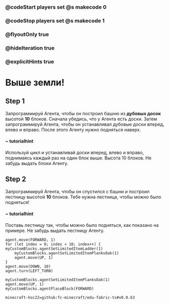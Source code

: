 ### @codeStart players set @s makecode 0
### @codeStop players set @s makecode 1

### @flyoutOnly true
### @hideIteration true
### @explicitHints true

# Выше земли!

## Step 1
Запрограммируй Агента, чтобы он построил башню из **дубовых досок** высотой **10** блоков. Сначала убедись, что у Агента есть доски. Затем запрограммируй Агента, чтобы он устанавливал дубовые доски вперед, влево и вправо. После этого Агенту нужно подняться наверх.


#### ~ tutorialhint 
Используй цикл и устанавливай доски вперед, влево и вправо, поднимаясь каждый раз на один блок выше. Высота 10 блоков. Не забудь выдать блоки Агенту.

## Step 2
Запрограммируй Агента, чтобы он спустился с башни и построил лестницу высотой **10** блоков. Тебе нужна лестница, чтобы можно было подняться!

#### ~ tutorialhint 
Поставь лестницу так, чтобы можно было подняться, как показано на примере. Не забудь выдать лестницу Агенту.

```ghost
agent.move(FORWARD, 1)
for (let index = 0; index < 10; index++) {
myCustomBlocks.agentSetLimitedItemLadder(1)
    myCustomBlocks.agentSetLimitedItemPlanksOak(1)
    agent.move(UP, 1)
}
agent.move(DOWN, 10)
agent.turn(LEFT_TURN)

``` 
```template
myCustomBlocks.agentSetLimitedItemPlanksOak(1)
agent.move(UP, 1)
myCustomBlocks.agentPlaceBlock(FORWARD)
```



```package
minecraft-hoc22=github:fc-minecraft/edu-fabric-ts#v0.0.63
```


